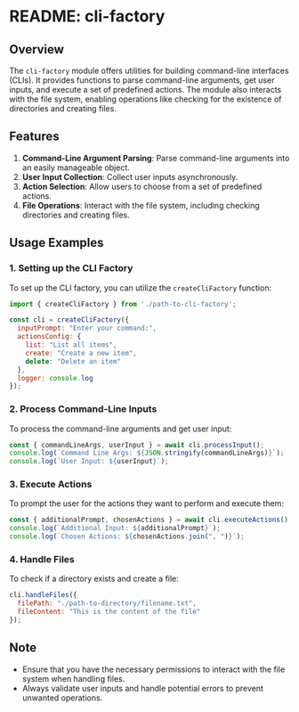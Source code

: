 # README: cli-factory

## Overview

The `cli-factory` module offers utilities for building command-line interfaces (CLIs). It provides functions to parse command-line arguments, get user inputs, and execute a set of predefined actions. The module also interacts with the file system, enabling operations like checking for the existence of directories and creating files.

## Features

1. **Command-Line Argument Parsing**: Parse command-line arguments into an easily manageable object.
2. **User Input Collection**: Collect user inputs asynchronously.
3. **Action Selection**: Allow users to choose from a set of predefined actions.
4. **File Operations**: Interact with the file system, including checking directories and creating files.

## Usage Examples

### 1. Setting up the CLI Factory

To set up the CLI factory, you can utilize the `createCliFactory` function:

```javascript
import { createCliFactory } from './path-to-cli-factory';

const cli = createCliFactory({
  inputPrompt: "Enter your command:",
  actionsConfig: {
    list: "List all items",
    create: "Create a new item",
    delete: "Delete an item"
  },
  logger: console.log
});
```

### 2. Process Command-Line Inputs

To process the command-line arguments and get user input:

```javascript
const { commandLineArgs, userInput } = await cli.processInput();
console.log(`Command Line Args: ${JSON.stringify(commandLineArgs)}`);
console.log(`User Input: ${userInput}`);
```

### 3. Execute Actions

To prompt the user for the actions they want to perform and execute them:

```javascript
const { additionalPrompt, chosenActions } = await cli.executeActions();
console.log(`Additional Input: ${additionalPrompt}`);
console.log(`Chosen Actions: ${chosenActions.join(", ")}`);
```

### 4. Handle Files

To check if a directory exists and create a file:

```javascript
cli.handleFiles({
  filePath: "./path-to-directory/filename.txt",
  fileContent: "This is the content of the file"
});
```

## Note

- Ensure that you have the necessary permissions to interact with the file system when handling files.
- Always validate user inputs and handle potential errors to prevent unwanted operations.